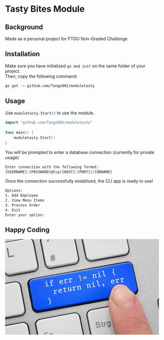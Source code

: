 # Tasty Bites Module

## Background

Made as a personal project for FTGO Non-Graded Challenge

## Installation

Make sure you have initialized `go mod init` on the same folder of your project.\
Then, copy the following command:

```bash
go get -u github.com/Tango992/moduletasty
```

## Usage

Use `moduletasty.Start()` to use the module.

```go
import "github.com/Tango992/moduletasty"

func main() {
	moduletasty.Start()
}
```

You will be prompted to enter a database connection (currently for private usage)

```console
Enter connection with the following format:
[USERNAME]:[PASSWORD]@tcp([HOST]:[PORT])/[DBNAME]
```

Once the connection successfully establised, the CLI app is ready to use!

```console
Options:
1. Add Employee
2. View Menu Items
3. Process Order
4. Exit
Enter your option: 
```

## Happy Coding

![err nil](easteregg.jpg)